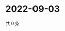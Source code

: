 # 2022-09-03

共 0 条

<!-- BEGIN WEIBO -->
<!-- 最后更新时间 Sat Sep 03 2022 09:57:49 GMT+0800 (China Standard Time) -->

<!-- END WEIBO -->
